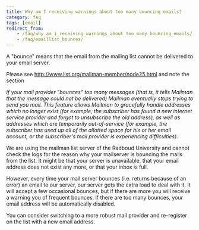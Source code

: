 ```yaml
---
title: Why am I receiving warnings about too many bouncing emails?
category: faq
tags: [email]
redirect_from:
    - /faq/why_am_i_receiving_warnings_about_too_many_bouncing_emails/
    - /faq/emaillist_bounces/
---
```


A "bounce" means that the email from the mailing list cannot be delivered to your email server.

Please see http://www.list.org/mailman-member/node25.html and note the section

_If your mail provider "bounces" too many messages (that is, it tells Mailman that the message could not be delivered) Mailman eventually stops trying to send you mail. This feature allows Mailman to gracefully handle addresses which no longer exist (for example, the subscriber has found a new internet service provider and forgot to unsubscribe the old address), as well as addresses which are temporarily out-of-service (for example, the subscriber has used up all of the allotted space for his or her email account, or the subscriber's mail provider is experiencing difficulties)._

We are using the mailman list server of the Radboud University and cannot check the logs for the reason why your mailserver is bouncing the mails from the list. It might be that your server is unavailable, that your email address does not exist any more, or that your inbox is full.

However, every time your mail server bounces (i.e. returns because of an error) an email to our server, our server gets the extra load to deal with it. It will accept a few occasional bounces, but if there are more you will receive a warning you of frequent bounces. If there are too many bounces, your email address will be automatically disabled.

You can consider switching to a more robust mail provider and re-register on the list with a new email address.
